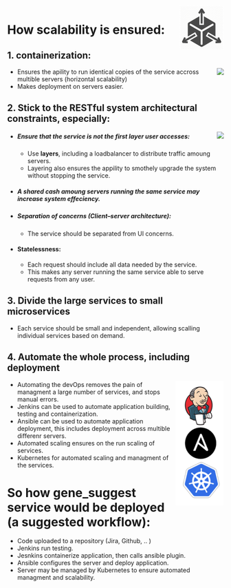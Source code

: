  <img align="right" src="https://raw.githubusercontent.com/hossam26644/ebi-technical-test/master/2-Deployment/images/scalable.png">

# How scalability is ensured:
 
## 1. containerization:
  <img align="right" src="https://d.martinsefcik.sk/uploads/-/system/group/avatar/7/docker-logo.png">

 - Ensures the apility to run identical copies of the service accross multible servers (horizontal scalability)
 - Makes deployment on servers easier.
## 2. Stick to the  RESTful system architectural constraints, especially:
<img align="right" src="https://jojozhuang.github.io/public/images/restfulapi.png">

 - ##### Ensure that the service is not the first layer user accesses:
   - Use **layers**, including a loadbalancer to distribute traffic amoung servers.
   - Layering also ensures the appility to smothely upgrade the system without stopping the service.

  - ##### A **shared cash** amoung servers running the same service may increase system effeciency.
  - ##### Separation of concerns (Client–server architecture): 
    - The service should be separated from UI concerns.
    
  - #### Statelessness:
    - Each request should include all data needed by the service.
    - This makes any server running the same service able to serve requests from any user.

## 3. Divide the large services to small microservices
 - Each service should be small and independent, allowing scalling individual services based on demand.
## 4. Automate the whole process, including deployment
  <img align="right" src="https://raw.githubusercontent.com/hossam26644/ebi-technical-test/master/2-Deployment/images/Automation.png">

 - Automating the devOps removes the pain of managment a large number of services, and stops manual errors.
 - Jenkins can be used to automate application building, testing and containerization. 
 - Ansible can be used to automate application deployment, this includes deployment across multible differenr servers.
 - Automated scaling ensures on the run scaling of services.
 - Kubernetes for automated scaling and managment of the services.
 &nbsp;
# So how gene_suggest service would be deployed (a suggested workflow):
 - Code uploaded to a repository (Jira, Github, .. )
 - Jenkins run testing.
 - Jesnkins containerize application, then calls ansible plugin.
 - Ansible configures the server and deploy application.
 - Server may be managed by Kubernetes to ensure automated managment and scalability.


